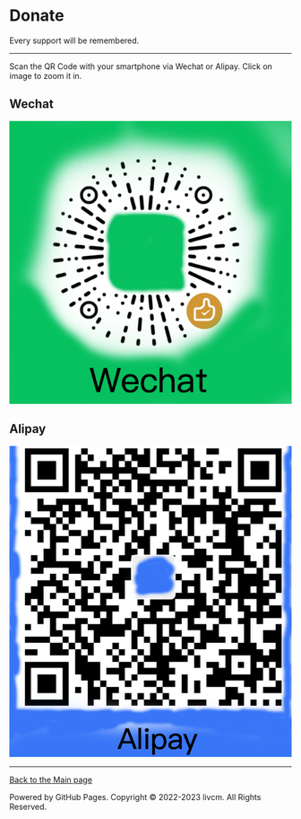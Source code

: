# Donate
Every support will be remembered.

------

Scan the QR Code with your smartphone via Wechat or Alipay.
Click on image to zoom it in.
## Wechat
[![Wechat](/assets/wechat.png "Wechat")](/assets/wechat.png)
## Alipay
[![Alipay](/assets/alipay.png "Alipay")](/assets/alipay.png)

------

[Back to the Main page](/ "Back to the Main page")

Powered by GitHub Pages. Copyright ©️ 2022-2023 livcm. All Rights Reserved.